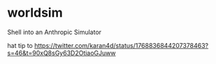 # worldsim

Shell into an Anthropic Simulator

hat tip to https://twitter.com/karan4d/status/1768836844207378463?s=46&t=90xQ8sGy63D2OtiaoGJuww
